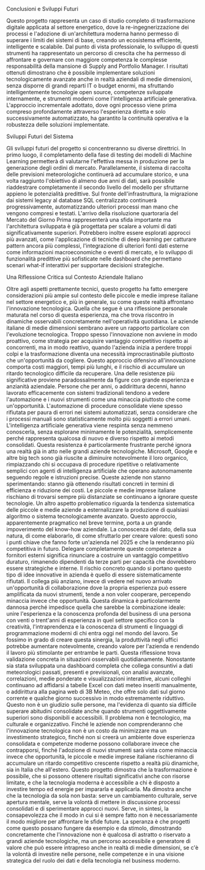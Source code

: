 Conclusioni e Sviluppi Futuri

Questo progetto rappresenta un caso di studio completo di trasformazione digitale applicata al settore energetico, dove la re-ingegnerizzazione dei processi e l'adozione di un'architettura moderna hanno permesso di superare i limiti dei sistemi di base, creando un ecosistema efficiente, intelligente e scalabile. Dal punto di vista professionale, lo sviluppo di questi strumenti ha rappresentato un percorso di crescita che ha permesso di affrontare e governare con maggiore competenza le complesse responsabilità della mansione di Supply and Portfolio Manager.
I risultati ottenuti dimostrano che è possibile implementare soluzioni tecnologicamente avanzate anche in realtà aziendali di medie dimensioni, senza disporre di grandi reparti IT o budget enormi, ma sfruttando intelligentemente tecnologie open source, competenze sviluppate internamente, e strumenti moderni come l'intelligenza artificiale generativa. L'approccio incrementale adottato, dove ogni processo viene prima compreso profondamente attraverso l'esperienza diretta e solo successivamente automatizzato, ha garantito la continuità operativa e la robustezza delle soluzioni implementate.

Sviluppi Futuri del Sistema

Gli sviluppi futuri del progetto si concentreranno su diverse direttrici. In primo luogo, il completamento della fase di testing dei modelli di Machine Learning permetterà di valutarne l'effettiva messa in produzione per la generazione degli ordini di mercato. Parallelamente, il sistema di raccolta delle previsioni meteorologiche continuerà ad accumulare storico, e una volta raggiunto l'obiettivo di almeno due anni di dati, sarà possibile riaddestrare completamente il secondo livello del modello per sfruttarne appieno le potenzialità predittive.
Sul fronte dell'infrastruttura, la migrazione dai sistemi legacy al database SQL centralizzato continuerà progressivamente, automatizzando ulteriori processi man mano che vengono compresi e testati. L'arrivo della risoluzione quartoraria del Mercato del Giorno Prima rappresenterà una sfida importante ma l'architettura sviluppata è già progettata per scalare a volumi di dati significativamente superiori.
Potrebbero inoltre essere esplorati approcci più avanzati, come l'applicazione di tecniche di deep learning per catturare pattern ancora più complessi, l'integrazione di ulteriori fonti dati esterne come informazioni macroeconomiche o eventi di mercato, e lo sviluppo di funzionalità predittive più sofisticate nelle dashboard che permettano scenari what-if interattivi per supportare decisioni strategiche.

Una Riflessione Critica sul Contesto Aziendale Italiano

Oltre agli aspetti prettamente tecnici, questo progetto ha fatto emergere considerazioni più ampie sul contesto delle piccole e medie imprese italiane nel settore energetico e, più in generale, su come queste realtà affrontano l'innovazione tecnologica. Quella che segue è una riflessione personale maturata nel corso di questa esperienza, ma che trova riscontro in dinamiche osservabili concretamente nell'operatività quotidiana.
Le aziende italiane di medie dimensioni sembrano avere un rapporto particolare con l'evoluzione tecnologica. Troppo spesso l'innovazione non avviene in modo proattivo, come strategia per acquisire vantaggio competitivo rispetto ai concorrenti, ma in modo reattivo, quando l'azienda inizia a perdere troppi colpi e la trasformazione diventa una necessità improcrastinabile piuttosto che un'opportunità da cogliere. Questo approccio difensivo all'innovazione comporta costi maggiori, tempi più lunghi, e il rischio di accumulare un ritardo tecnologico difficile da recuperare.
Una delle resistenze più significative proviene paradossalmente da figure con grande esperienza e anzianità aziendale. Persone che per anni, o addirittura decenni, hanno lavorato efficacemente con sistemi tradizionali tendono a vedere l'automazione e i nuovi strumenti come una minaccia piuttosto che come un'opportunità. L'automazione di procedure consolidate viene spesso rifiutata per paura di errori nei sistemi automatizzati, senza considerare che i processi manuali sono statisticamente molto più soggetti a errori umani. L'intelligenza artificiale generativa viene respinta senza nemmeno conoscerla, senza esplorane minimamente le potenzialità, semplicemente perché rappresenta qualcosa di nuovo e diverso rispetto ai metodi consolidati.
Questa resistenza è particolarmente frustrante perché ignora una realtà già in atto nelle grandi aziende tecnologiche. Microsoft, Google e altre big tech sono già riuscite a diminuire notevolmente il loro organico, rimpiazzando chi si occupava di procedure ripetitive o relativamente semplici con agenti di intelligenza artificiale che operano autonomamente seguendo regole e istruzioni precise. Queste aziende non stanno sperimentando: stanno già ottenendo risultati concreti in termini di efficienza e riduzione dei costi. Le piccole e medie imprese italiane rischiano di trovarsi sempre più distanziate se continuano a ignorare queste tecnologie.
Un altro aspetto problematico riguarda la tendenza sistematica delle piccole e medie aziende a esternalizzare la produzione di qualsiasi algoritmo o sistema tecnologicamente avanzato. Questo approccio, apparentemente pragmatico nel breve termine, porta a un grande impoverimento del know-how aziendale. La conoscenza del dato, della sua natura, di come elaborarlo, di come sfruttarlo per creare valore: questi sono i punti chiave che fanno forte un'azienda nel 2025 e che la renderanno più competitiva in futuro. Delegare completamente queste competenze a fornitori esterni significa rinunciare a costruire un vantaggio competitivo duraturo, rimanendo dipendenti da terze parti per capacità che dovrebbero essere strategiche e interne.
Il rischio concreto quando si portano questo tipo di idee innovative in azienda è quello di essere sistematicamente rifiutati. Il collega più anziano, invece di vedere nel nuovo arrivato un'opportunità di collaborazione dove la propria esperienza può essere amplificata da nuovi strumenti, tende a non voler cooperare, percependo minaccia invece che opportunità. Questa dinamica è particolarmente dannosa perché impedisce quella che sarebbe la combinazione ideale: unire l'esperienza e la conoscenza profonda del business di una persona con venti o trent'anni di esperienza in quel settore specifico con la creatività, l'intraprendenza e la conoscenza di strumenti e linguaggi di programmazione moderni di chi entra oggi nel mondo del lavoro. Se fossimo in grado di creare questa sinergia, la produttività negli uffici potrebbe aumentare notevolmente, creando valore per l'azienda e rendendo il lavoro più stimolante per entrambe le parti.
Questa riflessione trova validazione concreta in situazioni osservabili quotidianamente. Nonostante sia stata sviluppata una dashboard completa che collega consuntivi a dati meteorologici passati, presenti e previsionali, con analisi avanzate, correlazioni, medie ponderate e visualizzazioni interattive, alcuni colleghi continuano ad affidarsi a tabelle Excel con dati meteo inseriti manualmente, o addirittura alla pagina web di 3B Meteo, che offre solo dati sul giorno corrente e qualche giorno successivo in modo estremamente riduttivo. Questo non è un giudizio sulle persone, ma l'evidenza di quanto sia difficile superare abitudini consolidate anche quando strumenti oggettivamente superiori sono disponibili e accessibili.
Il problema non è tecnologico, ma culturale e organizzativo. Finché le aziende non comprenderanno che l'innovazione tecnologica non è un costo da minimizzare ma un investimento strategico, finché non si creerà un ambiente dove esperienza consolidata e competenze moderne possono collaborare invece che contrapporsi, finché l'adozione di nuovi strumenti sarà vista come minaccia invece che opportunità, le piccole e medie imprese italiane rischieranno di accumulare un ritardo competitivo crescente rispetto a realtà più dinamiche, sia in Italia che all'estero.
Questo progetto dimostra che la trasformazione è possibile, che si possono ottenere risultati significativi anche con risorse limitate, e che la tecnologia moderna è accessibile a chi è disposto a investire tempo ed energie per impararla e applicarla. Ma dimostra anche che la tecnologia da sola non basta: serve un cambiamento culturale, serve apertura mentale, serve la volontà di mettere in discussione processi consolidati e di sperimentare approcci nuovi. Serve, in sintesi, la consapevolezza che il modo in cui si è sempre fatto non è necessariamente il modo migliore per affrontare le sfide future.
La speranza è che progetti come questo possano fungere da esempio e da stimolo, dimostrando concretamente che l'innovazione non è qualcosa di astratto o riservato a grandi aziende tecnologiche, ma un percorso accessibile e generatore di valore che può essere intrapreso anche in realtà di medie dimensioni, se c'è la volontà di investire nelle persone, nelle competenze e in una visione strategica del ruolo dei dati e della tecnologia nel business moderno.
